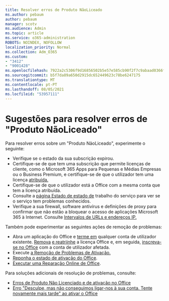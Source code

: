 ```yaml
---
title: Resolver erros de Produto NãoLiceado
ms.author: pebaum
author: pebaum
manager: scotv
ms.audience: Admin
ms.topic: article
ms.service: o365-administration
ROBOTS: NOINDEX, NOFOLLOW
localization_priority: Normal
ms.collection: Adm_O365
ms.custom:
- "3412"
- "9001428"
ms.openlocfilehash: 7922a2c5306f9d16856502b5e57e585cb90f2f7c9abaad0366f72ed46de786d5
ms.sourcegitcommit: b5f7da89a650d2915dc652449623c78be6247175
ms.translationtype: MT
ms.contentlocale: pt-PT
ms.lasthandoff: 08/05/2021
ms.locfileid: "53957111"
---
```

# <a name="suggestions-for-solving-unlicensed-product-errors"></a>Sugestões para resolver erros de "Produto NãoLiceado"

Para resolver erros sobre um "Produto NãoLiceado", experimente o seguinte:

- Verifique se o estado da sua subscrição expirou.
- Certifique-se de que tem uma subscrição que permite licenças de cliente, como o Microsoft 365 Apps para Pequenas e Médias Empresas ou o Business Premium, e certifique-se de que o utilizador tem uma licença [atribuída.](https://docs.microsoft.com/microsoft-365/admin/add-users/add-users) 
- Certifique-se de que o utilizador está a Office com a mesma conta que tem a licença atribuída.
- Consulte a [página Estado de estado de](https://docs.microsoft.com/office365/enterprise/view-service-health) trabalho do serviço para ver se o serviço tem problemas conhecidos.
- Verifique a sua firewall, software antivírus e definições de proxy para confirmar que não estão a bloquear o acesso de aplicações Microsoft 365 à Internet. Consulte [Intervalos de URLs e endereços IP.](https://docs.microsoft.com/office365/enterprise/urls-and-ip-address-ranges)

Também pode experimentar as seguintes ações de remoção de problemas: 

- Abra um aplicação do Office e [terme em](https://support.office.com/article/5a20dc11-47e9-4b6f-945d-478cb6d92071) qualquer conta de utilizador existente. [Remova](https://docs.microsoft.com/microsoft-365/admin/manage/remove-licenses-from-users) [e reatriinhe](https://docs.microsoft.com/microsoft-365/admin/manage/assign-licenses-to-users) a licença Office e, em seguida, [inscreva-se no Office](https://support.office.com/article/628ea040-f265-49de-b986-be09c3ebf8a9) com a conta de utilizador afetada.
- Execute [a Remoção de Problemas de Ativação.](https://aka.ms/SARA-OfficeActivation-Alchemy)
- [Reponha o estado de ativação do Office](https://docs.microsoft.com/office365/troubleshoot/activation/reset-office-365-proplus-activation-state). 
- [Executar uma Reparação Online de Office](https://support.office.com/Article/7821d4b6-7c1d-4205-aa0e-a6b40c5bb88b).

Para soluções adicionais de resolução de problemas, consulte: 

- [Erros de Produto Não Licenciado e de ativação no Office](https://support.office.com/Article/0d23d3c0-c19c-4b2f-9845-5344fedc4380)
- [Erro "Desculpe, mas não conseguimos ligar-nos à sua conta. Tente novamente mais tarde" ao ativar o Office](https://docs.microsoft.com/office/troubleshoot/activation-installation/issue-when-activate-office-from-office-365)